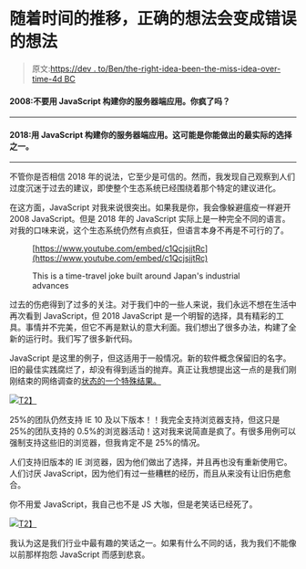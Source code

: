 # 随着时间的推移，正确的想法会变成错误的想法

> 原文:[https://dev . to/Ben/the-right-idea-been-the-miss-idea-over-time-4d BC](https://dev.to/ben/the-right-idea-becomes-the-wrong-idea-over-time-4dbc)

#### [](#2008-dont-build-your-serverside-application-with-javascript-are-you-fcking-crazy)2008:不要用 JavaScript 构建你的服务器端应用。你疯了吗？

* * *

#### [](#2018-build-your-serverside-application-with-javascript-its-probably-one-of-the-most-practical-choices-you-can-make)2018:用 JavaScript 构建你的服务器端应用。这可能是你能做出的最实际的选择之一。

* * *

不管你是否相信 2018 年的说法，它至少是可信的。然而，我发现自己观察到人们过度沉迷于过去的建议，即使整个生态系统已经围绕着那个特定的建议进化。

在这方面，JavaScript 对我来说很突出。如果我是你，我会像躲避瘟疫一样避开 2008 JavaScript。但是 2018 年的 JavaScript 实际上是一种完全不同的语言。对我的口味来说，这个生态系统仍然有点疯狂，但语言本身不再是不可行的了。

<figure>

[https://www.youtube.com/embed/c1QcjsjjtRc](https://www.youtube.com/embed/c1QcjsjjtRc)

<figcaption>This is a time-travel joke built around Japan's industrial advances</figcaption>

</figure>

过去的伤疤得到了过多的关注。对于我们中的一些人来说，我们永远不想在生活中再次看到 JavaScript，但 2018 JavaScript 是一个明智的选择，具有精彩的工具。事情并不完美，但它不再是默认的意大利面。我们想出了很多办法，构建了全新的运行时。我们写了很多新代码。

JavaScript 是这里的例子，但这适用于一般情况。新的软件概念保留旧的名字。旧的最佳实践腐烂了，却没有得到适当的抛弃。真正让我想提出这一点的是我们刚刚结束的网络调查的[状态的一个特殊结果。](https://dev.to/devteam/state-of-the-web-data---call-for-analysis-2o75)

[![](../Images/4e748e7f26d5c344ad436a62ad10d36e.png)T2】](https://res.cloudinary.com/practicaldev/image/fetch/s--Sd_MuNFB--/c_limit%2Cf_auto%2Cfl_progressive%2Cq_auto%2Cw_880/https://cl.ly/92d8209fb944/Image%25202018-08-29%2520at%25208.28.04%2520PM.png)

25%的团队仍然支持 IE 10 及以下版本！！我完全支持浏览器支持，但这只是 25%的团队支持的 0.5%的浏览器活动！这对我来说简直是疯了。有很多用例可以强制支持这些旧的浏览器，但我肯定不是 25%的情况。

人们支持旧版本的 IE 浏览器，因为他们做出了选择，并且再也没有重新使用它。人们讨厌 JavaScript，因为他们有过一些糟糕的经历，而且从来没有让旧伤疤愈合。

你不用爱 JavaScript，我自己也不是 JS 大咖，但是老笑话已经死了。

[![](../Images/472550110a83f95744b1eb0b1cfc71c4.png)T2】](https://res.cloudinary.com/practicaldev/image/fetch/s--sj24y6Ot--/c_limit%2Cf_auto%2Cfl_progressive%2Cq_auto%2Cw_880/https://i.redd.it/h7nt4keyd7oy.jpg)

我认为这是我们行业中最有趣的笑话之一。如果有什么不同的话，我为我们不能像以前那样抱怨 JavaScript 而感到悲哀。
